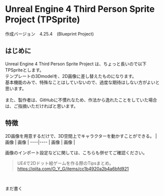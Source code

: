 # Unreal Engine 4 Third Person Sprite Project (TPSprite)
作成バージョン　4.25.4　(Blueprint Project)

## はじめに
Unreal Engine 4 Third Person Sprite Project は、ちょっと長いので以下　TPSpriteとします。<br>
テンプレートの3Dmodelを、2D画像に差し替えたものになります。<br>
基本機能のみで、特殊なことはしていないので、過度な期待はしない方がよいと思います。<br>
<br>
また、製作者は、GitHubに不慣れなため、作法から逸れたことをしていた場合は、ご指摘いただければと思います。

## 特徴
2D画像を用意するだけで、3D空間上でキャラクターを動かすことができる。
| 画像 | 画像 |
----|---- 
| 画像 | 画像 |

画像のインポート設定などに関しては、こちらも併せてご確認ください。<br>
> UE4で2Dドット絵ゲームを作る際のTipsまとめ。<br>
> https://qiita.com/O_Y_G/items/cc1b4920a2b4a6bfd921

<br>

まだ書く
